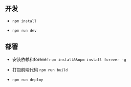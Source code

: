 ## 开发

- `npm install`

- `npm run dev`


## 部署

- 安装依赖和forever `npm install&&npm install forever -g`

- 打包前端代码 `npm run build`

- `npm run deploy`
